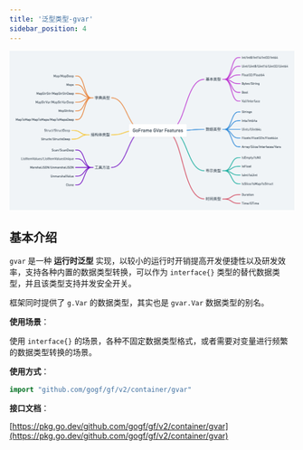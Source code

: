 ```yaml
---
title: '泛型类型-gvar'
sidebar_position: 4
---
```


![](/markdown/75ac91ff0950d14fe9e4464d376625e9.png)

## 基本介绍

`gvar` 是一种 **运行时泛型** 实现，以较小的运行时开销提高开发便捷性以及研发效率，支持各种内置的数据类型转换，可以作为 `interface{}` 类型的替代数据类型，并且该类型支持并发安全开关。

框架同时提供了 `g.Var` 的数据类型，其实也是 `gvar.Var` 数据类型的别名。

**使用场景**：

使用 `interface{}` 的场景，各种不固定数据类型格式，或者需要对变量进行频繁的数据类型转换的场景。

**使用方式**：

```  go
import "github.com/gogf/gf/v2/container/gvar"
```

**接口文档**：

[https://pkg.go.dev/github.com/gogf/gf/v2/container/gvar](https://pkg.go.dev/github.com/gogf/gf/v2/container/gvar)

    
